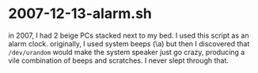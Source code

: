 # 2007-12-13-alarm.sh
in 2007, I had 2 beige PCs stacked next to my bed. I used this script as an
alarm clock. originally, I used system beeps (\a) but then I discovered that
`/dev/urandom` would make the system speaker just go crazy, producing a vile
combination of beeps and scratches. I never slept through that.

